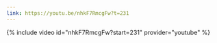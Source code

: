 ```yaml
---
link: https://youtu.be/nhkF7RmcgFw?t=231
---
```


{% include video id="nhkF7RmcgFw?start=231" provider="youtube" %}
